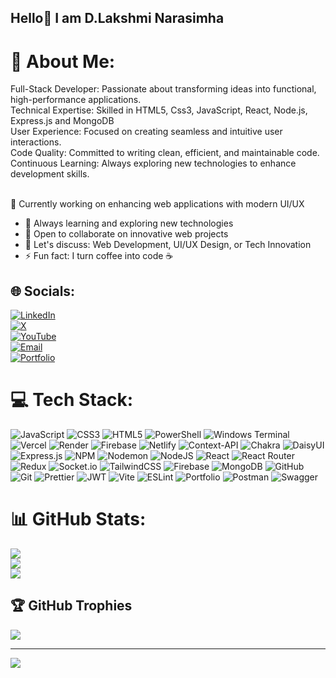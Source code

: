## Hello👋 I am D.Lakshmi Narasimha

# 💫 About Me:
Full-Stack Developer: Passionate about transforming ideas into functional, high-performance applications.<br>Technical Expertise: Skilled in HTML5, Css3, JavaScript, React, Node.js, Express.js and MongoDB<br>User Experience: Focused on creating seamless and intuitive user interactions.<br>Code Quality: Committed to writing clean, efficient, and maintainable code.<br>Continuous Learning: Always exploring new technologies to enhance development skills.<br><br>

🔭 Currently working on enhancing web applications with modern UI/UX
- 🌱 Always learning and exploring new technologies
- 👯 Open to collaborate on innovative web projects
- 💬 Let's discuss: Web Development, UI/UX Design, or Tech Innovation
- ⚡ Fun fact: I turn coffee into code ☕



## 🌐 Socials:
[![LinkedIn](https://img.shields.io/badge/LinkedIn-%230077B5.svg?logo=linkedin&logoColor=white)](https://www.linkedin.com/in/devadurgam-l-n/)  
[![X](https://img.shields.io/badge/X-black.svg?logo=X&logoColor=white)](https://x.com/DNL728803?t=N1c9Xp94Q75twiblv_ywXw&s=09)  
[![YouTube](https://img.shields.io/badge/YouTube-%23FF0000.svg?logo=YouTube&logoColor=white)](https://youtube.com/@chilllife185?si=1N2kcIJDAQqwi14G)  
[![Email](https://img.shields.io/badge/Email-D14836?logo=gmail&logoColor=white)](mailto:narasimha34327@gmail.com)  
[![Portfolio](https://img.shields.io/badge/Portfolio-%23000000.svg?logo=firefox&logoColor=white)](https://tranquil-starlight-3a4ca6.netlify.app/)  


# 💻 Tech Stack:
![JavaScript](https://img.shields.io/badge/javascript-%23323330.svg?style=for-the-badge&logo=javascript&logoColor=%23F7DF1E) ![CSS3](https://img.shields.io/badge/css3-%231572B6.svg?style=for-the-badge&logo=css3&logoColor=white) ![HTML5](https://img.shields.io/badge/html5-%23E34F26.svg?style=for-the-badge&logo=html5&logoColor=white) ![PowerShell](https://img.shields.io/badge/PowerShell-%235391FE.svg?style=for-the-badge&logo=powershell&logoColor=white) ![Windows Terminal](https://img.shields.io/badge/Windows%20Terminal-%234D4D4D.svg?style=for-the-badge&logo=windows-terminal&logoColor=white) ![Vercel](https://img.shields.io/badge/vercel-%23000000.svg?style=for-the-badge&logo=vercel&logoColor=white) ![Render](https://img.shields.io/badge/Render-%46E3B7.svg?style=for-the-badge&logo=render&logoColor=white) ![Firebase](https://img.shields.io/badge/firebase-%23039BE5.svg?style=for-the-badge&logo=firebase) ![Netlify](https://img.shields.io/badge/netlify-%23000000.svg?style=for-the-badge&logo=netlify&logoColor=#00C7B7) ![Context-API](https://img.shields.io/badge/Context--Api-000000?style=for-the-badge&logo=react) ![Chakra](https://img.shields.io/badge/chakra-%234ED1C5.svg?style=for-the-badge&logo=chakraui&logoColor=white) ![DaisyUI](https://img.shields.io/badge/daisyui-5A0EF8?style=for-the-badge&logo=daisyui&logoColor=white) ![Express.js](https://img.shields.io/badge/express.js-%23404d59.svg?style=for-the-badge&logo=express&logoColor=%2361DAFB) ![NPM](https://img.shields.io/badge/NPM-%23CB3837.svg?style=for-the-badge&logo=npm&logoColor=white) ![Nodemon](https://img.shields.io/badge/NODEMON-%23323330.svg?style=for-the-badge&logo=nodemon&logoColor=%BBDEAD) ![NodeJS](https://img.shields.io/badge/node.js-6DA55F?style=for-the-badge&logo=node.js&logoColor=white) ![React](https://img.shields.io/badge/react-%2320232a.svg?style=for-the-badge&logo=react&logoColor=%2361DAFB) ![React Router](https://img.shields.io/badge/React_Router-CA4245?style=for-the-badge&logo=react-router&logoColor=white) ![Redux](https://img.shields.io/badge/redux-%23593d88.svg?style=for-the-badge&logo=redux&logoColor=white) ![Socket.io](https://img.shields.io/badge/Socket.io-black?style=for-the-badge&logo=socket.io&badgeColor=010101) ![TailwindCSS](https://img.shields.io/badge/tailwindcss-%2338B2AC.svg?style=for-the-badge&logo=tailwind-css&logoColor=white) ![Firebase](https://img.shields.io/badge/firebase-a08021?style=for-the-badge&logo=firebase&logoColor=ffcd34) ![MongoDB](https://img.shields.io/badge/MongoDB-%234ea94b.svg?style=for-the-badge&logo=mongodb&logoColor=white) ![GitHub](https://img.shields.io/badge/github-%23121011.svg?style=for-the-badge&logo=github&logoColor=white) ![Git](https://img.shields.io/badge/git-%23F05033.svg?style=for-the-badge&logo=git&logoColor=white) ![Prettier](https://img.shields.io/badge/prettier-%23F7B93E.svg?style=for-the-badge&logo=prettier&logoColor=black) ![JWT](https://img.shields.io/badge/JWT-black?style=for-the-badge&logo=JSON%20web%20tokens) ![Vite](https://img.shields.io/badge/vite-%23646CFF.svg?style=for-the-badge&logo=vite&logoColor=white) ![ESLint](https://img.shields.io/badge/ESLint-4B3263?style=for-the-badge&logo=eslint&logoColor=white) ![Portfolio](https://img.shields.io/badge/Portfolio-%23000000.svg?style=for-the-badge&logo=firefox&logoColor=#FF7139) ![Postman](https://img.shields.io/badge/Postman-FF6C37?style=for-the-badge&logo=postman&logoColor=white) ![Swagger](https://img.shields.io/badge/-Swagger-%23Clojure?style=for-the-badge&logo=swagger&logoColor=white)
# 📊 GitHub Stats:
![](https://github-readme-stats.vercel.app/api?username=narasimhaDln&theme=dark&hide_border=false&include_all_commits=false&count_private=false)<br/>
![](https://nirzak-streak-stats.vercel.app/?user=narasimhaDln&theme=dark&hide_border=false)<br/>
![](https://github-readme-stats.vercel.app/api/top-langs/?username=narasimhaDln&theme=dark&hide_border=false&include_all_commits=false&count_private=false&layout=compact)

## 🏆 GitHub Trophies
![](https://github-profile-trophy.vercel.app/?username=narasimhaDln&theme=radical&no-frame=false&no-bg=true&margin-w=4)

---
[![](https://visitcount.itsvg.in/api?id=narasimhaDln&icon=0&color=0)](https://visitcount.itsvg.in)

<!-- Proudly created with GPRM ( https://gprm.itsvg.in ) -->

